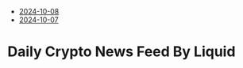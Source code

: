 * [2024-10-08](./days/2024-10-08.md)
* [2024-10-07](./days/2024-10-07.md)

# Daily Crypto News Feed By Liquid
